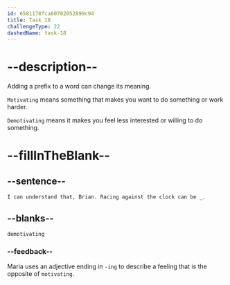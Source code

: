 ```yaml
---
id: 6581178fca60702052899c94
title: Task 18
challengeType: 22
dashedName: task-18
---
```


<!--
AUDIO REFERENCE:
Maria: I can understand that, Brian. Racing against the clock can be demotivating.
-->

# --description--

Adding a prefix to a word can change its meaning.

`Motivating` means something that makes you want to do something or work harder. 

`Demotivating` means it makes you feel less interested or willing to do something. 

# --fillInTheBlank--

## --sentence--

`I can understand that, Brian. Racing against the clock can be _.`

## --blanks--

`demotivating`

### --feedback--

Maria uses an adjective ending in `-ing` to describe a feeling that is the opposite of `motivating`.
